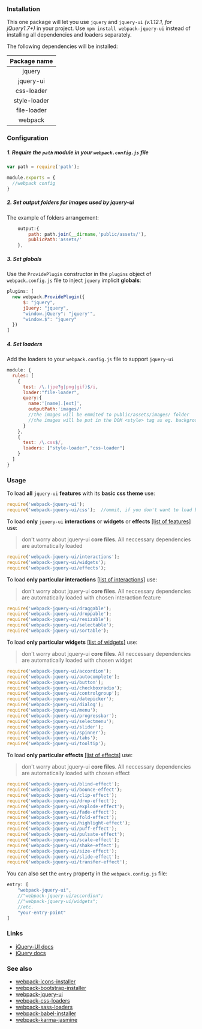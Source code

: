 ### Installation

This one package will let you use `jquery` and `jquery-ui` *(v.1.12.1, for jQuery1.7+)* in your project. Use `npm install webpack-jquery-ui` instead of installing all dependencies and loaders separately.

The following dependencies will be installed:

| Package name |
|:-------------:|
| jquery |
| jquery-ui |
| css-loader |
| style-loader |
| file-loader |
| webpack |

### Configuration

##### 1. Require the `path` module in your `webpack.config.js` file
```javascript
var path = require('path');

module.exports = {
  //webpack config
}
```

##### 2. Set output folders for images used by jquery-ui
The example of folders arrangement:
```javascript
	output:{
		path: path.join(__dirname,'public/assets/'),
        publicPath:'assets/'
	},
```

##### 3. Set globals
Use the `ProvidePlugin` constructor in the `plugins` object of `webpack.config.js` file to inject `jquery` implicit **globals**:

```javascript
plugins: [
  new webpack.ProvidePlugin({
      $: "jquery",
      jQuery: "jquery",
      "window.jQuery": "jquery'",
      "window.$": "jquery"
  })
]
```

##### 4. Set loaders
Add the loaders to your `webpack.config.js` file to support `jquery-ui`

```javascript
module: {
  rules: [
    {
      test: /\.(jpe?g|png|gif)$/i,
      loader:"file-loader",
      query:{
        name:'[name].[ext]',
        outputPath:'images/'
        //the images will be emmited to public/assets/images/ folder
        //the images will be put in the DOM <style> tag as eg. background: url(assets/images/image.png);
      }
    },
    {
      test: /\.css$/,
      loaders: ["style-loader","css-loader"]
    }
  ]
}
```

### Usage

To load **all** `jquery-ui` **features** with its **basic css theme** use:
```javascript
require('webpack-jquery-ui');
require('webpack-jquery-ui/css');  //ommit, if you don't want to load basic css theme
```

To load **only** `jquery-ui` **interactions** or **widgets** or **effects** [\[list of features\]](http://jqueryui.com/download/) use:
> don't worry about jquery-ui **core files**. All neccessary dependencies are automatically loaded
```javascript
require('webpack-jquery-ui/interactions');
require('webpack-jquery-ui/widgets');
require('webpack-jquery-ui/effects');
```

To load **only particular interactions** [\[list of interactions\]](http://jqueryui.com/download/) use:
> don't worry about jquery-ui **core files**. All neccessary dependencies are automatically loaded with chosen interaction feature
```javascript
require('webpack-jquery-ui/draggable');
require('webpack-jquery-ui/droppable');
require('webpack-jquery-ui/resizable');
require('webpack-jquery-ui/selectable');
require('webpack-jquery-ui/sortable');
```
To load **only particular widgets** [\[list of widgets\]](http://jqueryui.com/download/) use:
> don't worry about jquery-ui **core files**. All neccessary dependencies are automatically loaded with chosen widget
```javascript
require('webpack-jquery-ui/accordion');
require('webpack-jquery-ui/autocomplete');
require('webpack-jquery-ui/button');
require('webpack-jquery-ui/checkboxradio');
require('webpack-jquery-ui/controlgroup');
require('webpack-jquery-ui/datepicker');
require('webpack-jquery-ui/dialog');
require('webpack-jquery-ui/menu');
require('webpack-jquery-ui/progressbar');
require('webpack-jquery-ui/selectmenu');
require('webpack-jquery-ui/slider');
require('webpack-jquery-ui/spinner');
require('webpack-jquery-ui/tabs');
require('webpack-jquery-ui/tooltip');
```
To load **only particular effects** [\[list of effects\]](http://jqueryui.com/download/) use:
> don't worry about jquery-ui **core files**. All neccessary dependencies are automatically loaded with chosen effect
```javascript
require('webpack-jquery-ui/blind-effect');
require('webpack-jquery-ui/bounce-effect');
require('webpack-jquery-ui/clip-effect');
require('webpack-jquery-ui/drop-effect');
require('webpack-jquery-ui/explode-effect');
require('webpack-jquery-ui/fade-effect');
require('webpack-jquery-ui/fold-effect');
require('webpack-jquery-ui/highlight-effect');
require('webpack-jquery-ui/puff-effect');
require('webpack-jquery-ui/pulsate-effect');
require('webpack-jquery-ui/scale-effect');
require('webpack-jquery-ui/shake-effect');
require('webpack-jquery-ui/size-effect');
require('webpack-jquery-ui/slide-effect');
require('webpack-jquery-ui/transfer-effect');
```

You can also set the `entry` property in the `webpack.config.js` file:

```javascript
entry: [
    "webpack-jquery-ui",
    //"webpack-jquery-ui/accordion";
    //"webpack-jquery-ui/widgets";
    //etc.
    "your-entry-point"
]
```

### Links

* [jQuery-UI docs](https://learn.jquery.com/jquery-ui/environments/bower/)
* [jQuery docs](http://jquery.com/download/)

### See also
* [webpack-icons-installer](https://www.npmjs.com/package/webpack-icons-installer)
* [webpack-bootstrap-installer](https://www.npmjs.com/package/webpack-bootstrap-installer)
* [webpack-jquery-ui](https://www.npmjs.com/package/webpack-jquery-ui)
* [webpack-css-loaders](https://www.npmjs.com/package/webpack-css-loaders)
* [webpack-sass-loaders](https://www.npmjs.com/package/webpack-sass-loaders)
* [webpack-babel-installer](https://www.npmjs.com/package/webpack-babel-installer)
* [webpack-karma-jasmine](https://www.npmjs.com/package/webpack-karma-jasmine)